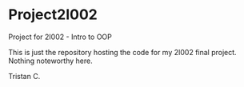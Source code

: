 # Project2I002
Project for 2I002 - Intro to OOP

This is just the repository hosting the code for my 2I002 final project.
Nothing noteworthy here.

Tristan C.
